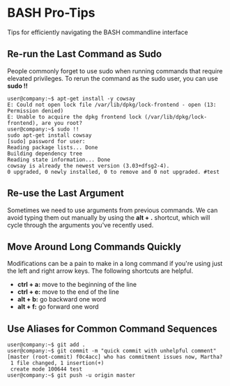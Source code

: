 # BASH Pro-Tips
Tips for efficiently navigating the BASH commandline interface

## Re-run the Last Command as Sudo
People commonly forget to use sudo when running commands that require elevated privileges. To rerun the command as the sudo user, you can use **sudo !!**

```console
user@company:~$ apt-get install -y cowsay
E: Could not open lock file /var/lib/dpkg/lock-frontend - open (13: Permission denied)
E: Unable to acquire the dpkg frontend lock (/var/lib/dpkg/lock-frontend), are you root?
user@company:~$ sudo !!
sudo apt-get install cowsay
[sudo] password for user: 
Reading package lists... Done
Building dependency tree       
Reading state information... Done
cowsay is already the newest version (3.03+dfsg2-4).
0 upgraded, 0 newly installed, 0 to remove and 0 not upgraded. #test
```
## Re-use the Last Argument 
Sometimes we need to use arguments from previous commands. We can avoid typing them out manually by using the **alt + .** shortcut, which will cycle through the arguments you've recently used. 

## Move Around Long Commands Quickly
Modifications can be a pain to make in a long command if you're using just the left and right arrow keys. The following shortcuts are helpful.

* **ctrl + a:** move to the beginning of the line
* **ctrl + e:** move to the end of the line
* **alt + b:** go backward one word
* **alt + f:** go forward one word

## Use Aliases for Common Command Sequences

```console
user@company:~$ git add . 
user@company:~$ git commit -m "quick commit with unhelpful comment"
[master (root-commit) f0c4acc] who has commitment issues now, Martha?
 1 file changed, 1 insertion(+)
 create mode 100644 test
user@company:~$ git push -u origin master
```
